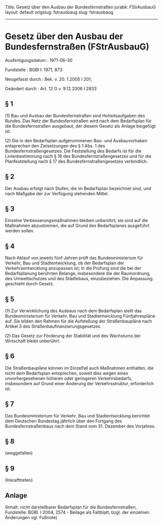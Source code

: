 Title: Gesetz über den Ausbau der Bundesfernstraßen
jurabk: FStrAusbauG
layout: default
origslug: fstrausbaug
slug: fstrausbaug

---

# Gesetz über den Ausbau der Bundesfernstraßen (FStrAusbauG)

Ausfertigungsdatum
:   1971-06-30

Fundstelle
:   BGBl I: 1971, 873

Neugefasst durch
:   Bek. v. 20. 1.2005 I 201;

Geändert durch
:   Art. 12 G v. 9.12.2006 I 2833


## § 1

(1) Bau und Ausbau der Bundesfernstraßen sind Hoheitsaufgaben des
Bundes. Das Netz der Bundesfernstraßen wird nach dem Bedarfsplan für
die Bundesfernstraßen ausgebaut, der diesem Gesetz als Anlage
beigefügt ist.

(2) Die in den Bedarfsplan aufgenommenen Bau- und Ausbauvorhaben
entsprechen den Zielsetzungen des § 1 Abs. 1 des
Bundesfernstraßengesetzes. Die Feststellung des Bedarfs ist für die
Linienbestimmung nach § 16 des Bundesfernstraßengesetzes und für die
Planfeststellung nach § 17 des Bundesfernstraßengesetzes verbindlich.


## § 2

Der Ausbau erfolgt nach Stufen, die im Bedarfsplan bezeichnet sind,
und nach Maßgabe der zur Verfügung stehenden Mittel.


## § 3

Einzelne Verbesserungsmaßnahmen bleiben unberührt; sie sind auf die
Maßnahmen abzustimmen, die auf Grund des Bedarfsplanes ausgeführt
werden sollen.


## § 4

Nach Ablauf von jeweils fünf Jahren prüft das Bundesministerium für
Verkehr, Bau und Stadtentwicklung, ob der Bedarfsplan der
Verkehrsentwicklung anzupassen ist; in die Prüfung sind die bei der
Bedarfsplanung berührten Belange, insbesondere die der Raumordnung,
des Umweltschutzes und des Städtebaus, einzubeziehen. Die Anpassung
geschieht durch Gesetz.


## § 5

(1) Zur Verwirklichung des Ausbaus nach dem Bedarfsplan stellt das
Bundesministerium für Verkehr, Bau und Stadtentwicklung
Fünfjahrespläne auf. Sie bilden den Rahmen für die Aufstellung der
Straßenbaupläne nach Artikel 3 des Straßenbaufinanzierungsgesetzes.

(2) Das Gesetz zur Förderung der Stabilität und des Wachstums der
Wirtschaft bleibt unberührt.


## § 6

Die Straßenbaupläne können im Einzelfall auch Maßnahmen enthalten, die
nicht dem Bedarfsplan entsprechen, soweit dies wegen eines
unvorhergesehenen höheren oder geringeren Verkehrsbedarfs,
insbesondere auf Grund einer Änderung der Verkehrsstruktur,
erforderlich ist.


## § 7

Das Bundesministerium für Verkehr, Bau und Stadtentwicklung berichtet
dem Deutschen Bundestag jährlich über den Fortgang des
Bundesfernstraßenbaus nach dem Stand vom 31. Dezember des Vorjahres.


## § 8

(weggefallen)


## § 9

(Inkrafttreten)


## Anlage

(Inhalt: nicht darstellbarer Bedarfsplan für die Bundesfernstraßen,
Fundstelle: BGBl. I 2004, 2574 - Beilage als Faltblatt;
bzgl. der einzelnen Änderungen vgl. Fußnote)

